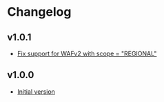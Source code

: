 # Changelog

## v1.0.1

- [Fix support for WAFv2 with scope = "REGIONAL"](https://github.com/babbel/terraform-aws-wafv2-dashboard/pull/2)

## v1.0.0

- [Initial version](https://github.com/babbel/terraform-aws-wafv2-dashboard/pull/1)
